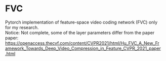 # FVC  
Pytorch implementation of feature-space video coding network (FVC) only for my research.  
Notice: Not complete, some of the layer parameters differ from the paper  
paper: https://openaccess.thecvf.com/content/CVPR2021/html/Hu_FVC_A_New_Framework_Towards_Deep_Video_Compression_in_Feature_CVPR_2021_paper.html  
